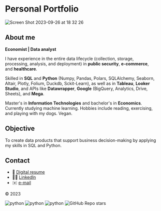 # Personal Portfolio
![Screen Shot 2023-09-26 at 18 32 26](https://github.com/SqlAlchemist/My-portfolio/assets/32658260/17ac5f6a-ba85-4d5d-b22d-15f3e1fa3784)

## About me

**Economist | Data analyst**

I have experience in the entire data lifecycle (collection, storage, processing, analysis, and deployment) in **public security**, **e-commerce**, and **healthcare**. 

Skilled in **SQL** and **Python** (Numpy, Pandas, Polars, SQLAlchemy, Seaborn, Altair, Plotly, Folium, Duckdb, Sckit-Learn), as well as in **Tableau**, **Looker Studio**, and APIs like **Datawrapper**, **Google** (BigQuery, Analytics, Drive, Sheets), and **Mega**.

Master's in **Information Technologies** and bachelor's in **Economics**. Currently studying machine learning. Hobbies include reading, exercising, and playing with my dogs. Vegan.

## Objective

To create data products that support business decision-making by applying my skills in SQL and Python.

## Contact

- 💼 [Digital resume](https://cutt.ly/my-digital-resume "See my Resume")
- 👨‍💼 [LinkedIn](https://www.linkedin.com/in/j3sus-lmonroy "See my Profile")
- ✉️ [e-mail](mailto:jlmonroy01@gmail.com?subject=Information%20request%20 "Send me an e-mail")

©️ 2023

![python](https://img.shields.io/badge/Follow_me:-linkedin-blue?logo=linkedin)
![python](https://img.shields.io/badge/Top_language:-Python-blue?logo=github)
![python](https://img.shields.io/badge/Top_language:-SQL-green?logo=github)
![GitHub Repo stars](https://img.shields.io/github/stars/Sqlalchemist/My-portfolio?style=social)   
